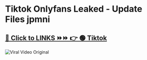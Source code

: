 
 # Tiktok Onlyfans Leaked - Update Files jpmni

## <h2><a href="https://clipsfans.com/Tiktok&ref=git">🔗 Click to LINKS ⏩⏩ 👉 🟢 Tiktok </a></h2>

<a href="https://clipsfans.com/Tiktok&ref=git" rel="nofollow" data-target="animated-image.originalLink"><img src="https://i.ibb.co.com/xMMVF88/686577567.gif" alt="Viral Video Original" style="max-width: 100%; display: inline-block;" data-target="animated-image.originalImage"></a>

